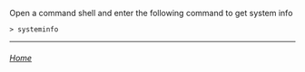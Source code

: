 Open a command shell and enter the following command to get system info

```> systeminfo```

---

###### [Home](index.md)